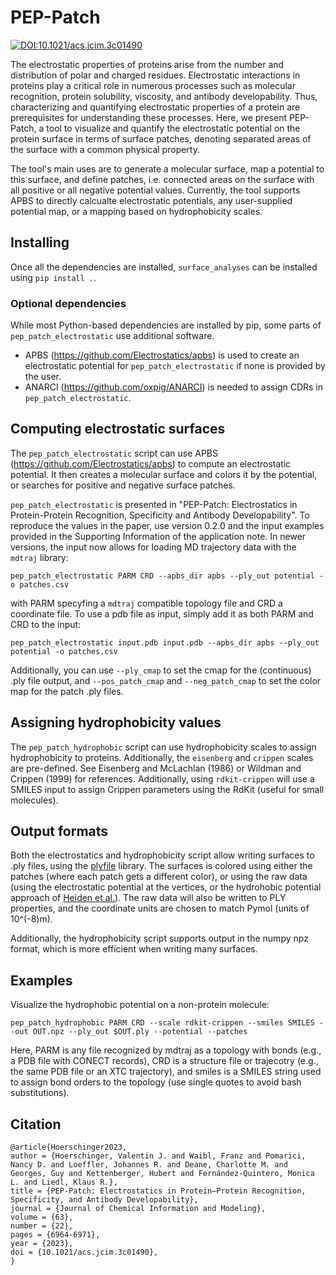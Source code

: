 # PEP-Patch 
[![DOI:10.1021/acs.jcim.3c01490](http://img.shields.io/badge/DOI-10.1021/acs.jcim.3c01490-B31B1B.svg)](https://doi.org/10.1021/acs.jcim.3c01490)

The electrostatic properties of proteins arise from the number and distribution of polar and charged residues. Electrostatic interactions in proteins play a critical role in numerous processes such as molecular recognition, protein solubility, viscosity, and antibody developability. Thus, characterizing and quantifying electrostatic properties of a protein are prerequisites for understanding these processes. Here, we present PEP-Patch, a tool to visualize and quantify the electrostatic potential on the protein surface in terms of surface patches, denoting separated areas of the surface with a common physical property. 

The tool's main uses are to generate a molecular surface, map a potential to this surface, and define patches, i.e. connected areas on the surface with all positive or all negative potential values. Currently, the tool supports APBS to directly calcualte electrostatic potentials, any user-supplied potential map, or a  mapping based on hydrophobicity scales.  


## Installing
Once all the dependencies are installed, `surface_analyses` can be installed
using `pip install .`.

### Optional dependencies
While most Python-based dependencies are installed by pip, some parts of `pep_patch_electrostatic` use additional software.

* APBS (https://github.com/Electrostatics/apbs) is used to create an electrostatic potential for `pep_patch_electrostatic` if none is provided by the user.
* ANARCI (https://github.com/oxpig/ANARCI) is needed to assign CDRs in `pep_patch_electrostatic`.

## Computing electrostatic surfaces
The `pep_patch_electrostatic` script can use APBS (https://github.com/Electrostatics/apbs) to compute an electrostatic potential.
It then creates a molecular surface and colors it by the potential, or searches
for positive and negative surface patches.

`pep_patch_electrostatic` is presented in "PEP-Patch: Electrostatics in Protein-Protein Recognition, Specificity and Antibody Developability".
To reproduce the values in the paper, use version 0.2.0 and the input examples provided in the Supporting Information of the application note.
In newer versions, the input now allows for loading MD trajectory data with the ```mdtraj``` library:
```
pep_patch_electrostatic PARM CRD --apbs_dir apbs --ply_out potential -o patches.csv
```
with PARM specyfing a ```mdtraj``` compatible topology file and CRD a coordinate file.
To use a pdb file as input, simply add it as both PARM and CRD to the input:
```
pep_patch_electrostatic input.pdb input.pdb --apbs_dir apbs --ply_out potential -o patches.csv
```
Additionally, you can use `--ply_cmap` to set the cmap for the (continuous) .ply file output, and `--pos_patch_cmap`
and `--neg_patch_cmap` to set the color map for the patch .ply files.

## Assigning hydrophobicity values
The `pep_patch_hydrophobic` script can use hydrophobicity scales to assign hydrophobicity
to proteins. Additionally, the `eisenberg` and `crippen` scales are
pre-defined. See Eisenberg and McLachlan (1986) or Wildman and Crippen (1999)
for references. Additionally, using `rdkit-crippen` will use a SMILES input to 
assign Crippen parameters using the RdKit (useful for small molecules).

## Output formats
Both the electrostatics and hydrophobicity script allow writing surfaces to .ply files, using the [plyfile](https://github.com/dranjan/python-plyfile) library. The surfaces is colored using either the patches (where each patch gets a different color), or using the raw data (using the electrostatic potential at the vertices, or the hydrohobic potential approach of [Heiden et al.](https://doi.org/10.1007/BF00124359)). The raw data will also be written to PLY properties, and the coordinate units are chosen to match Pymol (units of 10^(-8)m).

Additionally, the hydrophobicity script supports output in the numpy npz format, which is more efficient when writing many surfaces.

## Examples
Visualize the hydrophobic potential on a non-protein molecule:
```
pep_patch_hydrophobic PARM CRD --scale rdkit-crippen --smiles SMILES --out OUT.npz --ply_out $OUT.ply --potential --patches
```
Here, PARM is any file recognized by mdtraj as a topology with bonds (e.g., a PDB file with CONECT records), CRD is a structure file or trajecotry (e.g., the same PDB file or an XTC trajectory), and smiles is a SMILES string used to assign bond orders to the topology (use single quotes to avoid bash substitutions).
## Citation
```
@article{Hoerschinger2023,
author = {Hoerschinger, Valentin J. and Waibl, Franz and Pomarici, Nancy D. and Loeffler, Johannes R. and Deane, Charlotte M. and Georges, Guy and Kettenberger, Hubert and Fernández-Quintero, Monica L. and Liedl, Klaus R.},
title = {PEP-Patch: Electrostatics in Protein–Protein Recognition, Specificity, and Antibody Developability},
journal = {Journal of Chemical Information and Modeling},
volume = {63},
number = {22},
pages = {6964-6971},
year = {2023},
doi = {10.1021/acs.jcim.3c01490},
}
```
